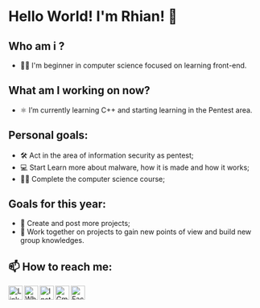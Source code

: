 
#  Hello World! I'm Rhian! 👋

## Who am i ?
- :man_technologist: I'm beginner in computer science focused on learning front-end.

## What am I working on now?
- :atom_symbol: I’m currently learning C++ and starting learning in the Pentest area.

## Personal goals:
- :hammer_and_wrench: Act in the area of information security as pentest;
- :computer: Start Learn more about malware, how it is made and how it works;
- :man_student: Complete the computer science course;


## Goals for this year: 
- :memo: Create and post more projects;
- :busts_in_silhouette: Work together on projects to gain new points of view and build new group knowledges.


## 📫 How to reach me:
  <a target="_blank" href="https://www.linkedin.com/in/rhian-felipe-silva-de-lara-1316311ab/">
   <img align="left" alt="LinkdeIN" width="28px" src="https://cdn.jsdelivr.net/npm/simple-icons@v3/icons/linkedin.svg" />
</a>
<a target="_blank" href="https://api.whatsapp.com/send?phone=5541996540933">
  <img align="left" alt="Whatsapp" width="28px" src="https://cdn.jsdelivr.net/npm/simple-icons@v3/icons/whatsapp.svg" />
</a>
  <a target="_blank" href="https://www.instagram.com/rhian_felipe/">
  <img align="left" alt="Instagram" width="28px" src="https://cdn.jsdelivr.net/npm/simple-icons@v3/icons/instagram.svg" />
</a>
  <a target="_blank" href="mailto:rhian.felipe@hotmail.com">
  <img align="left" alt="Gmail" width="28px" src="https://cdn.jsdelivr.net/npm/simple-icons@v3/icons/gmail.svg" />
</a>
  <a target="_blank" href="https://www.facebook.com/rhian.felipe.18/">
  <img align="left" alt="Facebook" width="28px" src="https://cdn.jsdelivr.net/npm/simple-icons@v3/icons/facebook.svg" />
</a>

<!-- 
**RhianFelipe/RhianFelipe**  is a ✨ _special_ ✨ repository because its `README.md` (this file) appears on your GitHub profile.

Here are some ideas to get you started:

- 🔭 I’m  working on ...
- 🌱 I’m currently ...
- 👯 I’m looking to collaborate on ...
- 🤔 I’m looking for help with ...
- 💬 Ask me about ...
- 📫 How to reach me: ...
- 😄 Pronouns: ...
- ⚡ Fun fact: ...

-->




